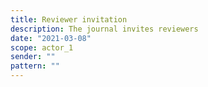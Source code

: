 ```yaml
---
title: Reviewer invitation
description: The journal invites reviewers
date: "2021-03-08"
scope: actor_1
sender: ""
pattern: ""
---
```


